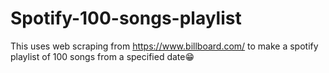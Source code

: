 # Spotify-100-songs-playlist
This uses web scraping from https://www.billboard.com/ to make a spotify playlist of 100 songs from a specified date😁
